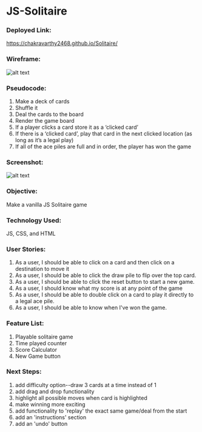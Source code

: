 # JS-Solitaire

### Deployed Link:

https://chakravarthy2468.github.io/Solitaire/

### Wireframe:

![alt text](https://i.imgur.com/bHKEV9M.png)

### Pseudocode:

1. Make a deck of cards
2. Shuffle it
3. Deal the cards to the board
4. Render the game board
5. If a player clicks a card store it as a ‘clicked card’
6. If there is a ‘clicked card’, play that card in the next clicked location (as long as it’s a legal play)
7. If all of the ace piles are full and in order, the player has won the game

### Screenshot:

![alt text](https://i.imgur.com/ogQiUvB.png)

### Objective:

Make a vanilla JS Solitaire game

### Technology Used:

JS, CSS, and HTML


### User Stories:

1. As a user, I should be able to click on a card and then click on a destination to move it
2. As a user, I should be able to click the draw pile to flip over the top card.
3. As a user, I should be able to click the reset button to start a new game.
4. As a user, I should know what my score is at any point of the game
5. As a user, I should be able to double click on a card to play it directly to a legal ace pile.
6. As a user, I should be able to know when I've won the game.

### Feature List:

1. Playable solitaire game
2. Time played counter
3. Score Calculator
4. New Game button

### Next Steps:

1. add difficulty option--draw 3 cards at a time instead of 1
2. add drag and drop functionality
3. highlight all possible moves when card is highlighted
4. make winning more exciting
5. add functionality to 'replay' the exact same game/deal from the start
6. add an 'instructions' section 
7. add an 'undo' button


